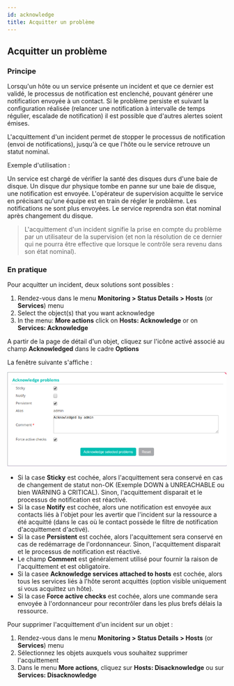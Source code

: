 ```yaml
---
id: acknowledge
title: Acquitter un problème
---
```




## Acquitter un problème

### Principe

Lorsqu'un hôte ou un service présente un incident et que ce dernier est
validé, le processus de notification est enclenché, pouvant générer une
notification envoyée à un contact. Si le problème persiste et suivant la
configuration réalisée (relancer une notification à intervalle de temps
régulier, escalade de notification) il est possible que d'autres alertes
soient émises.

L'acquittement d'un incident permet de stopper le processus de
notification (envoi de notifications), jusqu'à ce que l'hôte ou le
service retrouve un statut nominal.

Exemple d'utilisation :

Un service est chargé de vérifier la santé des disques durs d'une baie
de disque. Un disque dur physique tombe en panne sur une baie de disque,
une notification est envoyée. L'opérateur de supervision acquitte le
service en précisant qu'une équipe est en train de régler le problème.
Les notifications ne sont plus envoyées. Le service reprendra son état
nominal après changement du disque.

> L'acquittement d'un incident signifie la prise en compte du problème
> par un utilisateur de la supervision (et non la résolution de ce
> dernier qui ne pourra être effective que lorsque le contrôle sera
> revenu dans son état nominal).

### En pratique

Pour acquitter un incident, deux solutions sont possibles :

<!--DOCUSAURUS_CODE_TABS-->
<!--From real time monitoring-->

1.  Rendez-vous dans le menu **Monitoring > Status Details > Hosts** (or
    **Services**) menu
2.  Select the object(s) that you want acknowledge
3.  In the menu: **More actions** click on **Hosts: Acknowledge** or on
    **Services: Acknowledge**

<!--From the detailed sheet of an object-->

A partir de la page de détail d'un objet, cliquez sur l'icône activé
associé au champ **Acknowledged** dans le cadre **Options**

<!--END_DOCUSAURUS_CODE_TABS-->

La fenêtre suivante s'affiche :

![image](../assets/alerts/acknowledged.png)

-   Si la case **Sticky** est cochée, alors l'acquittement sera conservé
    en cas de changement de statut non-OK (Exemple DOWN à UNREACHABLE ou
    bien WARNING à CRITICAL). Sinon, l'acquittement disparait et le
    processus de notification est réactivé.
-   Si la case **Notify** est cochée, alors une notification est envoyée
    aux contacts liés à l'objet pour les avertir que l'incident sur la
    ressource a été acquitté (dans le cas où le contact possède le
    filtre de notification d'acquittement d'activé).
-   Si la case **Persistent** est cochée, alors l'acquittement sera
    conservé en cas de redémarrage de l'ordonnanceur. Sinon,
    l'acquittement disparait et le processus de notification est
    réactivé.
-   Le champ **Comment** est généralement utilisé pour fournir la raison
    de l'acquittement et est obligatoire.
-   Si la casee **Acknowledge services attached to hosts** est cochée,
    alors tous les services liés à l'hôte seront acquittés (option
    visible uniquement si vous acquittez un hôte).
-   Si la case **Force active checks** est cochée, alors une commande
    sera envoyée à l'ordonnanceur pour recontrôler dans les plus brefs
    délais la ressource.

Pour supprimer l'acquittement d'un incident sur un objet :

1.  Rendez-vous dans le menu **Monitoring > Status Details > Hosts** (or
    **Services**) menu
2.  Sélectionnez les objets auxquels vous souhaitez supprimer
    l'acquittement
3.  Dans le menu **More actions**, cliquez sur **Hosts: Disacknowledge**
    ou sur **Services: Disacknowledge**

